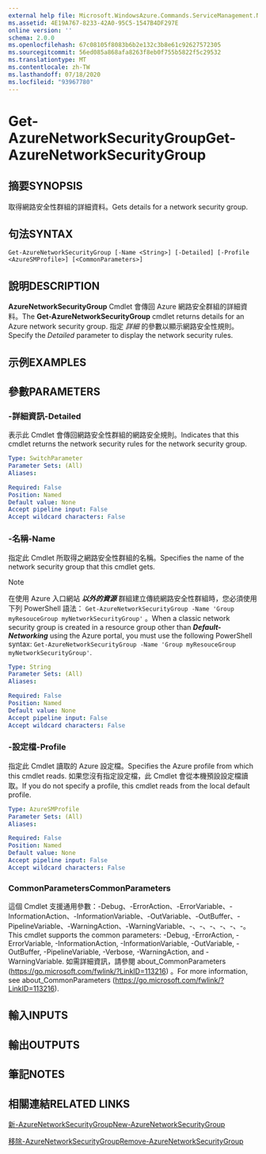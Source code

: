 ```yaml
---
external help file: Microsoft.WindowsAzure.Commands.ServiceManagement.Network.dll-Help.xml
ms.assetid: 4E19A767-8233-42A0-95C5-1547B4DF297E
online version: ''
schema: 2.0.0
ms.openlocfilehash: 67c08105f8083b6b2e132c3b8e61c92627572305
ms.sourcegitcommit: 56ed085a868afa8263f8eb0f755b5822f5c29532
ms.translationtype: MT
ms.contentlocale: zh-TW
ms.lasthandoff: 07/18/2020
ms.locfileid: "93967780"
---
```

# <span data-ttu-id="0c075-101">Get-AzureNetworkSecurityGroup</span><span class="sxs-lookup"><span data-stu-id="0c075-101">Get-AzureNetworkSecurityGroup</span></span>

## <span data-ttu-id="0c075-102">摘要</span><span class="sxs-lookup"><span data-stu-id="0c075-102">SYNOPSIS</span></span>
<span data-ttu-id="0c075-103">取得網路安全性群組的詳細資料。</span><span class="sxs-lookup"><span data-stu-id="0c075-103">Gets details for a network security group.</span></span>

## <span data-ttu-id="0c075-104">句法</span><span class="sxs-lookup"><span data-stu-id="0c075-104">SYNTAX</span></span>

```
Get-AzureNetworkSecurityGroup [-Name <String>] [-Detailed] [-Profile <AzureSMProfile>] [<CommonParameters>]
```

## <span data-ttu-id="0c075-105">說明</span><span class="sxs-lookup"><span data-stu-id="0c075-105">DESCRIPTION</span></span>
<span data-ttu-id="0c075-106">**AzureNetworkSecurityGroup** Cmdlet 會傳回 Azure 網路安全群組的詳細資料。</span><span class="sxs-lookup"><span data-stu-id="0c075-106">The **Get-AzureNetworkSecurityGroup** cmdlet returns details for an Azure network security group.</span></span>
<span data-ttu-id="0c075-107">指定 *詳細* 的參數以顯示網路安全性規則。</span><span class="sxs-lookup"><span data-stu-id="0c075-107">Specify the *Detailed* parameter to display the network security rules.</span></span>

## <span data-ttu-id="0c075-108">示例</span><span class="sxs-lookup"><span data-stu-id="0c075-108">EXAMPLES</span></span>

## <span data-ttu-id="0c075-109">參數</span><span class="sxs-lookup"><span data-stu-id="0c075-109">PARAMETERS</span></span>

### <span data-ttu-id="0c075-110">-詳細資訊</span><span class="sxs-lookup"><span data-stu-id="0c075-110">-Detailed</span></span>
<span data-ttu-id="0c075-111">表示此 Cmdlet 會傳回網路安全性群組的網路安全規則。</span><span class="sxs-lookup"><span data-stu-id="0c075-111">Indicates that this cmdlet returns the network security rules for the network security group.</span></span>

```yaml
Type: SwitchParameter
Parameter Sets: (All)
Aliases:

Required: False
Position: Named
Default value: None
Accept pipeline input: False
Accept wildcard characters: False
```

### <span data-ttu-id="0c075-112">-名稱</span><span class="sxs-lookup"><span data-stu-id="0c075-112">-Name</span></span>
<span data-ttu-id="0c075-113">指定此 Cmdlet 所取得之網路安全性群組的名稱。</span><span class="sxs-lookup"><span data-stu-id="0c075-113">Specifies the name of the network security group that this cmdlet gets.</span></span>

> [!NOTE]
> <span data-ttu-id="0c075-114">在使用 Azure 入口網站 ***以外的資源*** 群組建立傳統網路安全性群組時，您必須使用下列 PowerShell 語法： `Get-AzureNetworkSecurityGroup -Name 'Group myResouceGroup myNetworkSecurityGroup'` 。</span><span class="sxs-lookup"><span data-stu-id="0c075-114">When a classic network security group is created in a resource group other than ***Default-Networking*** using the Azure portal, you must use the following PowerShell syntax: `Get-AzureNetworkSecurityGroup -Name 'Group myResouceGroup myNetworkSecurityGroup'`.</span></span>

```yaml
Type: String
Parameter Sets: (All)
Aliases:

Required: False
Position: Named
Default value: None
Accept pipeline input: False
Accept wildcard characters: False
```

### <span data-ttu-id="0c075-115">-設定檔</span><span class="sxs-lookup"><span data-stu-id="0c075-115">-Profile</span></span>
<span data-ttu-id="0c075-116">指定此 Cmdlet 讀取的 Azure 設定檔。</span><span class="sxs-lookup"><span data-stu-id="0c075-116">Specifies the Azure profile from which this cmdlet reads.</span></span>
<span data-ttu-id="0c075-117">如果您沒有指定設定檔，此 Cmdlet 會從本機預設設定檔讀取。</span><span class="sxs-lookup"><span data-stu-id="0c075-117">If you do not specify a profile, this cmdlet reads from the local default profile.</span></span>

```yaml
Type: AzureSMProfile
Parameter Sets: (All)
Aliases:

Required: False
Position: Named
Default value: None
Accept pipeline input: False
Accept wildcard characters: False
```

### <span data-ttu-id="0c075-118">CommonParameters</span><span class="sxs-lookup"><span data-stu-id="0c075-118">CommonParameters</span></span>
<span data-ttu-id="0c075-119">這個 Cmdlet 支援通用參數：-Debug、-ErrorAction、-ErrorVariable、-InformationAction、-InformationVariable、-OutVariable、-OutBuffer、-PipelineVariable、-WarningAction、-WarningVariable、-、-、-、-、-、-。</span><span class="sxs-lookup"><span data-stu-id="0c075-119">This cmdlet supports the common parameters: -Debug, -ErrorAction, -ErrorVariable, -InformationAction, -InformationVariable, -OutVariable, -OutBuffer, -PipelineVariable, -Verbose, -WarningAction, and -WarningVariable.</span></span> <span data-ttu-id="0c075-120">如需詳細資訊，請參閱 about_CommonParameters (https://go.microsoft.com/fwlink/?LinkID=113216) 。</span><span class="sxs-lookup"><span data-stu-id="0c075-120">For more information, see about_CommonParameters (https://go.microsoft.com/fwlink/?LinkID=113216).</span></span>

## <span data-ttu-id="0c075-121">輸入</span><span class="sxs-lookup"><span data-stu-id="0c075-121">INPUTS</span></span>

## <span data-ttu-id="0c075-122">輸出</span><span class="sxs-lookup"><span data-stu-id="0c075-122">OUTPUTS</span></span>

## <span data-ttu-id="0c075-123">筆記</span><span class="sxs-lookup"><span data-stu-id="0c075-123">NOTES</span></span>

## <span data-ttu-id="0c075-124">相關連結</span><span class="sxs-lookup"><span data-stu-id="0c075-124">RELATED LINKS</span></span>

[<span data-ttu-id="0c075-125">新-AzureNetworkSecurityGroup</span><span class="sxs-lookup"><span data-stu-id="0c075-125">New-AzureNetworkSecurityGroup</span></span>](./New-AzureNetworkSecurityGroup.md)

[<span data-ttu-id="0c075-126">移除-AzureNetworkSecurityGroup</span><span class="sxs-lookup"><span data-stu-id="0c075-126">Remove-AzureNetworkSecurityGroup</span></span>](./Remove-AzureNetworkSecurityGroup.md)

